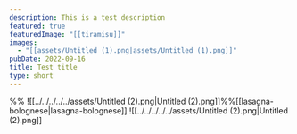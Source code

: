 ```yaml
---
description: This is a test description
featured: true
featuredImage: "[[tiramisu]]"
images:
  - "[[assets/Untitled (1).png|assets/Untitled (1).png]]"
pubDate: 2022-09-16
title: Test title
type: short
---
```

%%  ![[../../../../../assets/Untitled (2).png|Untitled (2).png]]%%[[lasagna-bolognese|lasagna-bolognese]]
![[../../../../../assets/Untitled (2).png|Untitled (2).png]]